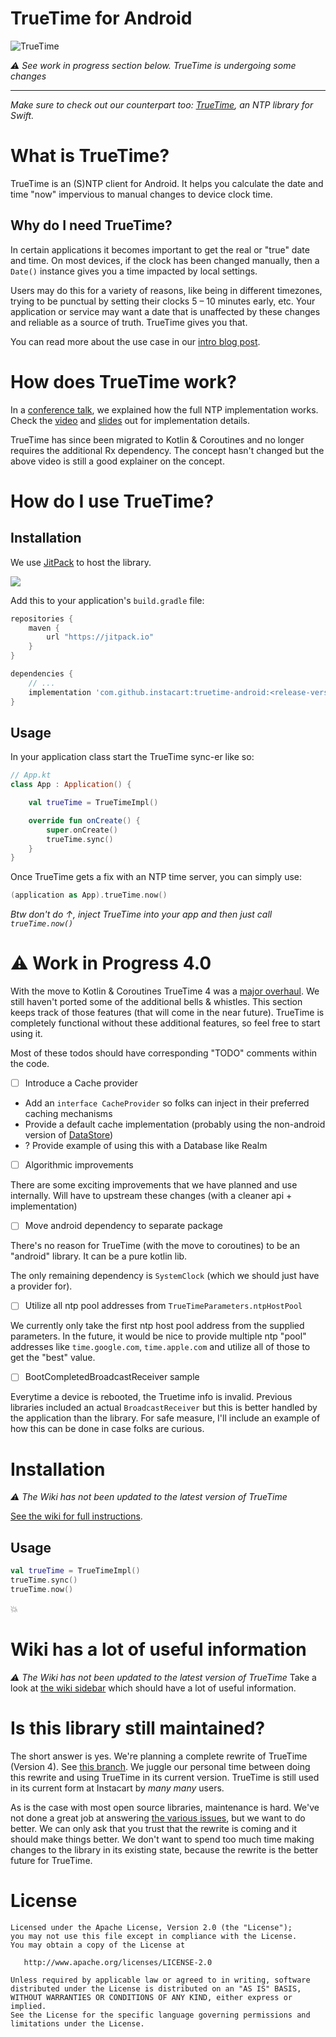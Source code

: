 # TrueTime for Android

![TrueTime](truetime.png "TrueTime for Android")

*⚠️ See work in progress section below. TrueTime is undergoing some changes*

----------------------------------------

*Make sure to check out our counterpart too: [TrueTime](https://github.com/instacart/TrueTime.swift), an NTP library for Swift.*


# What is TrueTime?

TrueTime is an (S)NTP client for Android. It helps you calculate the date and time "now" impervious to manual changes to device clock time.

## Why do I need TrueTime?

In certain applications it becomes important to get the real or "true" date and time. On most devices, if the clock has been changed manually, then a `Date()` instance gives you a time impacted by local settings.

Users may do this for a variety of reasons, like being in different timezones, trying to be punctual by setting their clocks 5 – 10 minutes early, etc. Your application or service may want a date that is unaffected by these changes and reliable as a source of truth. TrueTime gives you that.

You can read more about the use case in our [intro blog post](https://tech.instacart.com/offline-first-introducing-truetime-for-swift-and-android-15e5d968df96).

# How does TrueTime work?

In a [conference talk](https://vimeo.com/190922794), we explained how the full NTP implementation works. Check the [video](https://vimeo.com/190922794#t=1466s) and [slides](https://speakerdeck.com/kaushikgopal/learning-rx-by-example-2?slide=31) out for implementation details.

TrueTime has since been migrated to Kotlin & Coroutines and no longer requires the additional Rx dependency. The concept hasn't changed but the above video is still a good explainer on the concept.

# How do I use TrueTime?

## Installation

We use [JitPack](https://jitpack.io) to host the library.

[![](https://jitpack.io/v/instacart/truetime-android.svg)](https://jitpack.io/#instacart/truetime-android)

Add this to your application's `build.gradle` file:

```groovy
repositories {
    maven {
        url "https://jitpack.io"
    }
}

dependencies {
    // ...
    implementation 'com.github.instacart:truetime-android:<release-version>'
}
```

## Usage

In your application class start the TrueTime sync-er like so:

```kt
// App.kt
class App : Application() {

    val trueTime = TrueTimeImpl()

    override fun onCreate() {
        super.onCreate()
        trueTime.sync()
    }
}
```
Once TrueTime gets a fix with an NTP time server, you can simply use:

```kt
(application as App).trueTime.now()
```

_Btw don't do ↑, inject TrueTime into your app and then just call `trueTime.now()`_

# ⚠️ Work in Progress 4.0

With the move to Kotlin & Coroutines TrueTime 4 was a [major overhaul](https://github.com/instacart/truetime-android/pull/129). We still haven't ported some of the additional bells & whistles. This section keeps track of those features (that will come in the near future). TrueTime is completely functional without these additional features, so feel free to start using it.

Most of these todos should have corresponding "TODO" comments within the code.

- [ ] Introduce a Cache provider

* Add an `interface CacheProvider` so folks can inject in their preferred caching mechanisms
* Provide a default cache implementation (probably using the non-android version of [DataStore](https://developer.android.com/topic/libraries/architecture/datastore#kts))
* ? Provide example of using this with a Database like Realm

- [ ] Algorithmic improvements

There are some exciting improvements that we have planned and use internally. Will have to upstream these changes (with a cleaner api + implementation)

- [ ] Move android dependency to separate package

There's no reason for TrueTime (with the move to coroutines) to be an "android" library. It can be a pure kotlin lib.

The only remaining dependency is `SystemClock` (which we should just have a provider for).

- [ ] Utilize all ntp pool addresses from `TrueTimeParameters.ntpHostPool`

We currently only take the first ntp host pool address from the supplied parameters. In the future, it would be nice to provide multiple ntp "pool" addresses like `time.google.com`, `time.apple.com` and utilize all of those to get the "best" value.

- [ ] BootCompletedBroadcastReceiver sample

Everytime a device is rebooted, the Truetime info is invalid. Previous libraries included an actual `BroadcastReceiver` but this is better handled by the application than the library. For safe measure, I'll include an example of how this can be done in case folks are curious.

# Installation

*⚠️ The Wiki has not been updated to the latest version of TrueTime*

[See the wiki for full instructions](https://github.com/instacart/truetime-android/wiki/How-to-use-this-library).

## Usage

```kt
val trueTime = TrueTimeImpl()
trueTime.sync()
trueTime.now()
```

💥

# Wiki has a lot of useful information

*⚠️ The Wiki has not been updated to the latest version of TrueTime*
Take a look at [the wiki sidebar](https://github.com/instacart/truetime-android/wiki) which should have a lot of useful information.

# Is this library still maintained?

The short answer is yes. We're planning a complete rewrite of TrueTime (Version 4). See [this branch](https://github.com/instacart/truetime-android/pull/129/files). We juggle our personal time between doing this rewrite and using TrueTime in its current version. TrueTime is still used in its current form at Instacart by *many* *many* users.

As is the case with most open source libraries, maintenance is hard. We've not done a great job at answering [the various issues](https://github.com/instacart/truetime-android/issues), but we want to do better. We can only ask that you trust that the rewrite is coming and it should make things better. We don't want to spend too much time making changes to the library in its existing state, because the rewrite is the better future for TrueTime.

# License

```
Licensed under the Apache License, Version 2.0 (the "License");
you may not use this file except in compliance with the License.
You may obtain a copy of the License at

   http://www.apache.org/licenses/LICENSE-2.0

Unless required by applicable law or agreed to in writing, software
distributed under the License is distributed on an "AS IS" BASIS,
WITHOUT WARRANTIES OR CONDITIONS OF ANY KIND, either express or implied.
See the License for the specific language governing permissions and
limitations under the License.
```
